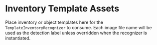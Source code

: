 # Inventory Template Assets

Place inventory or object templates here for the `TemplateInventoryRecognizer` to consume.
Each image file name will be used as the detection label unless overridden when the
recognizer is instantiated.
